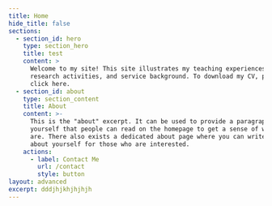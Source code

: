 ```yaml
---
title: Home
hide_title: false
sections:
  - section_id: hero
    type: section_hero
    title: test
    content: >
      Welcome to my site! This site illustrates my teaching experiences,
      research activities, and service background. To download my CV, please
      click here.
  - section_id: about
    type: section_content
    title: About
    content: >-
      This is the "about" excerpt. It can be used to provide a paragraph about
      yourself that people can read on the homepage to get a sense of who you
      are. There also exists a dedicated about page where you can write more
      about yourself for those who are interested.
    actions:
      - label: Contact Me
        url: /contact
        style: button
layout: advanced
excerpt: dddjhjkhjhjhjh
---
```

